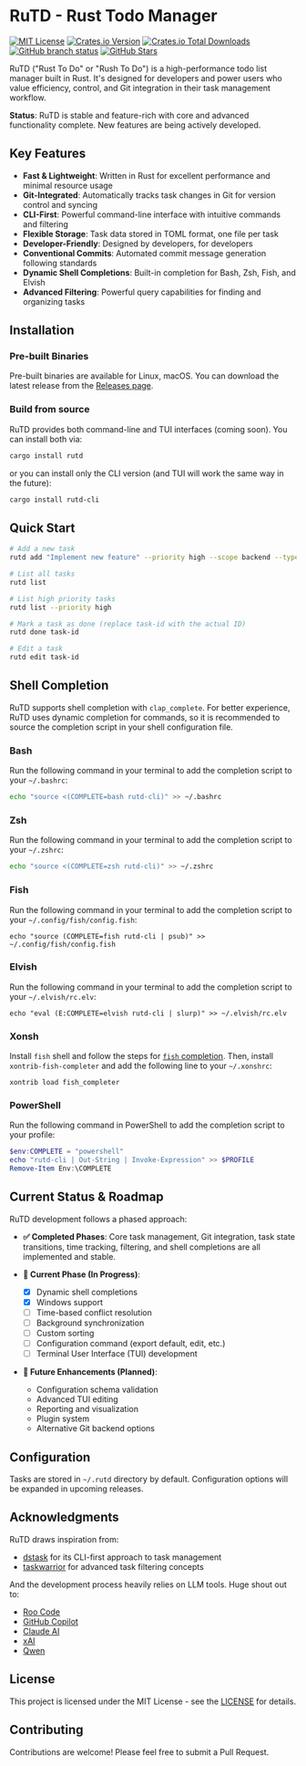# RuTD - Rust Todo Manager

[![MIT License](https://img.shields.io/github/license/TeddyHuang-00/rutd)](./LICENSE)
[![Crates.io Version](https://img.shields.io/crates/v/rutd)](https://crates.io/crates/rutd)
[![Crates.io Total Downloads](https://img.shields.io/crates/d/rutd)](https://crates.io/crates/rutd)
[![GitHub branch status](https://img.shields.io/github/checks-status/TeddyHuang-00/rutd/main)](https://github.com/TeddyHuang-00/rutd/actions)
[![GitHub Stars](https://img.shields.io/github/stars/TeddyHuang-00/rutd)](https://github.com/TeddyHuang-00/rutd)

RuTD ("Rust To Do" or "Rush To Do") is a high-performance todo list manager built in Rust. It's designed for developers and power users who value efficiency, control, and Git integration in their task management workflow.

**Status**: RuTD is stable and feature-rich with core and advanced functionality complete. New features are being actively developed.

## Key Features

- **Fast & Lightweight**: Written in Rust for excellent performance and minimal resource usage
- **Git-Integrated**: Automatically tracks task changes in Git for version control and syncing
- **CLI-First**: Powerful command-line interface with intuitive commands and filtering
- **Flexible Storage**: Task data stored in TOML format, one file per task
- **Developer-Friendly**: Designed by developers, for developers
- **Conventional Commits**: Automated commit message generation following standards
- **Dynamic Shell Completions**: Built-in completion for Bash, Zsh, Fish, and Elvish
- **Advanced Filtering**: Powerful query capabilities for finding and organizing tasks

## Installation

### Pre-built Binaries

Pre-built binaries are available for Linux, macOS. You can download the latest release from the [Releases page](https://github.com/TeddyHuang-00/rutd/releases).

### Build from source

RuTD provides both command-line and TUI interfaces (coming soon). You can install both via:

```bash
cargo install rutd
```

or you can install only the CLI version (and TUI will work the same way in the future):

```bash
cargo install rutd-cli
```

## Quick Start

```bash
# Add a new task
rutd add "Implement new feature" --priority high --scope backend --type feat

# List all tasks
rutd list

# List high priority tasks
rutd list --priority high

# Mark a task as done (replace task-id with the actual ID)
rutd done task-id

# Edit a task
rutd edit task-id
```

## Shell Completion

RuTD supports shell completion with `clap_complete`. For better experience, RuTD uses dynamic completion for commands, so it is recommended to source the completion script in your shell configuration file.

### Bash

Run the following command in your terminal to add the completion script to your `~/.bashrc`:

```bash
echo "source <(COMPLETE=bash rutd-cli)" >> ~/.bashrc
```

### Zsh

Run the following command in your terminal to add the completion script to your `~/.zshrc`:

```zsh
echo "source <(COMPLETE=zsh rutd-cli)" >> ~/.zshrc
```

### Fish

Run the following command in your terminal to add the completion script to your `~/.config/fish/config.fish`:

```fish
echo "source (COMPLETE=fish rutd-cli | psub)" >> ~/.config/fish/config.fish
```

### Elvish

Run the following command in your terminal to add the completion script to your `~/.elvish/rc.elv`:

```elvish
echo "eval (E:COMPLETE=elvish rutd-cli | slurp)" >> ~/.elvish/rc.elv
```

### Xonsh

Install `fish` shell and follow the steps for [`fish` completion](#fish). Then, install `xontrib-fish-completer` and add the following line to your `~/.xonshrc`:

```xsh
xontrib load fish_completer
```

### PowerShell

Run the following command in PowerShell to add the completion script to your profile:

```powershell
$env:COMPLETE = "powershell"
echo "rutd-cli | Out-String | Invoke-Expression" >> $PROFILE
Remove-Item Env:\COMPLETE
```

## Current Status & Roadmap

RuTD development follows a phased approach:

- **✅ Completed Phases**: Core task management, Git integration, task state transitions, time tracking, filtering, and shell completions are all implemented and stable.

- **🔄 Current Phase (In Progress)**:
  - [x] Dynamic shell completions
  - [x] Windows support
  - [ ] Time-based conflict resolution
  - [ ] Background synchronization
  - [ ] Custom sorting
  - [ ] Configuration command (export default, edit, etc.)
  - [ ] Terminal User Interface (TUI) development
- **🔮 Future Enhancements (Planned)**:
  - Configuration schema validation
  - Advanced TUI editing
  - Reporting and visualization
  - Plugin system
  - Alternative Git backend options

## Configuration

Tasks are stored in `~/.rutd` directory by default. Configuration options will be expanded in upcoming releases.

## Acknowledgments

RuTD draws inspiration from:

- [dstask](https://github.com/naggie/dstask) for its CLI-first approach to task management
- [taskwarrior](https://taskwarrior.org/) for advanced task filtering concepts

And the development process heavily relies on LLM tools. Huge shout out to:

- [Roo Code](https://roocode.com/)
- [GitHub Copilot](https://github.com/features/copilot)
- [Claude AI](https://claude.ai/)
- [xAI](https://x.ai/)
- [Qwen](https://qwenlm.github.io/)

## License

This project is licensed under the MIT License - see the [LICENSE](./LICENSE) for details.

## Contributing

Contributions are welcome! Please feel free to submit a Pull Request.
